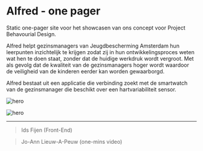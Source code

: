 # Alfred - one pager 

Static one-pager site voor het showcasen van ons concept voor Project Behavourial Design.

Alfred helpt gezinsmanagers van Jeugdbescherming Amsterdam hun leerpunten inzichtelijk te krijgen zodat zij in hun ontwikkelingsproces weten wat hen te doen staat, zonder dat de huidige werkdruk wordt vergroot. Met als gevolg dat de kwaliteit van de gezinsmanagers hoger wordt waardoor de veiligheid van de kinderen eerder kan worden gewaarborgd. 

Alfred bestaat uit een applicatie die verbinding zoekt met de smartwatch van de gezinsmanager die beschikt over een hartvariabiliteit sensor.

![hero](https://github.com/joannlap/Alfred-reflectie/blob/master/styles/images/hero.png)


![hero](https://github.com/joannlap/Alfred-reflectie/blob/master/styles/images/userflow.png)


***

> Ids Fijen (Front-End)

> Jo-Ann Lieuw-A-Peuw (one-mins video)
